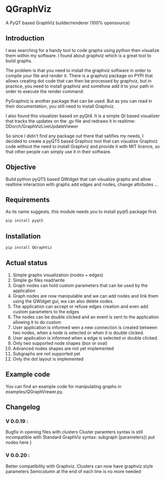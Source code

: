 # QGraphViz
A PyQT based GraphViz builder/renderer (100% opensource)

## Introduction

I was searching for a handy tool to code graphs using python then visualize them within my software. I found about graphviz which is a great tool to build graphs.

The problem is that you need to install the graphviz software in order to compile your file and render it.
There is a graphviz package on PYPI that allows creating dot code that can then be processed by graphviz, but in practice, you need to install graphviz and somehow add it to your path in order to execute the render command.

PyGraphviz is another package that can be used. But as you can read in their documentation, you still need to install Graphviz.

I also found this visualizer based on pyQt4. It is a simple Qt based visualizer that tracks the updates on the .gv file and redraws it in realtime:
DDorch/GraphVizLiveUpdateViewer

So since I didn't find any package out there that satifies my needs, I decided to create a pyQT5 based Graphviz tool that can visualize Graphviz code without the need to install Graphviz and provide it with MIT licence, so that other people can simply use it in their software.

## Objective

Build python pyQT5 based QWidget that can visualize graphs and allow realtime interaction with graphs add edges and nodes, change attributes ...
## Requirements

As its name suggests, this module needs you to install pyqt5 package first.
```bash
pip install pyqt5
```

## Installation
```bash
pip install QGraphViz
```

## Actual status
1. Simple graphs visualization (nodes + edges)
2. Simple gv files read/write
3. Graph nodes can hold custom parameters that can be used by the application
4. Graph nodes are now manipulable and we can add nodes and link them using the QWidget gui, wa can also delete nodes.
5. The application can accept or refuse edges creation and even add custom parameters to the edges
6. The nodes can be double clicked and an event is sent to the application allowing it to do custom
7. User application is informed wen a new connection is created between two nodes, when a node is selected or when it is double clicked.
8. User application is informed when a edge is selected or double clicked.
9. Only two supported node shapes (box or oval)
10. Advanced nodes shapes are not yet implemented
11. Subgraphs are not supported yet
12. Only the dot layout is implemented


## Example code
You can find an example code for manipulating graphs in examples/QGraphViewer.py.

## Changelog
### V 0.0.19 :
Bugfix in opening files with clusters
Cluster paramters syntax is still incompatible with Standard GraphViz syntax:
    subgraph [parameters]{
        put nodes here
    }
### V 0.0.20 :
Better compatibility with Graphviz.
Clusters can now have graphviz style parameters
Semicolumn at the end of each line is no more needed
